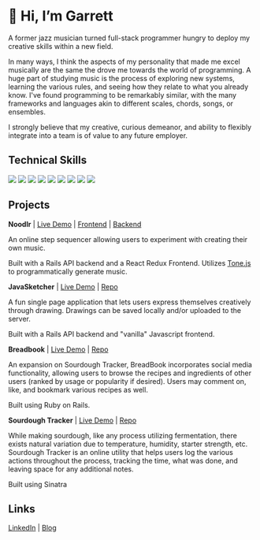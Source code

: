 # 👋 Hi, I’m Garrett
A former jazz musician turned full-stack programmer hungry to deploy my creative skills within a new field.

In many ways, I think the aspects of my personality that made me excel musically are the same the drove me towards the world of programming. A huge part of studying music is the process of exploring new systems, learning the various rules, and seeing how they relate to what you already know. I've found programming to be remarkably similar, with the many frameworks and languages akin to different scales, chords, songs, or ensembles.

I strongly believe that my creative, curious demeanor, and ability to flexibly integrate into a team is of value to any future employer.

## Technical Skills
<span>
  <img src="https://icongr.am/devicon/rails-plain-wordmark.svg?size=60&color=ff0000" />
  <img src="https://icongr.am/devicon/react-original-wordmark.svg?size=60&color=currentColor" />
  <img src="https://icongr.am/devicon/javascript-original.svg?size=60&color=currentColor" />
  <img src="https://icongr.am/devicon/ruby-original-wordmark.svg?size=60&color=ff0000" />
  <img src="https://icongr.am/devicon/postgresql-original-wordmark.svg?size=60&color=ffffff" />
  <img src="https://icongr.am/devicon/heroku-original.svg?size=60&color=currentColor" />
  <img src="https://icongr.am/devicon/bootstrap-plain-wordmark.svg?size=60&color=00ffbf" />
  <img src="https://icongr.am/devicon/html5-original-wordmark.svg?size=60&color=ff5c5c" />
  <img src="https://icongr.am/devicon/git-original.svg?size=60&color=ff5c5c" />
</span>

## Projects
**Noodlr** | [Live Demo](https://practical-pare-d3cda2.netlify.app/) | [Frontend](https://github.com/Garrett-Bodley/noodlr-frontend) | [Backend](https://github.com/Garrett-Bodley/noodlr-backend)

An online step sequencer allowing users to experiment with creating their own music.

Built with a Rails API backend and a React Redux Frontend. Utilizes [Tone.js](https://tonejs.github.io/) to programmatically generate music.

**JavaSketcher** | [Live Demo](https://stoic-ride-9fda3f.netlify.app/) | [Repo](https://github.com/Garrett-Bodley/JavaSketcher)

A fun single page application that lets users express themselves creatively through drawing. Drawings can be saved locally and/or uploaded to the server.

Built with a Rails API backend and "vanilla" Javascript frontend.

**Breadbook** | [Live Demo](https://breadbook.herokuapp.com/) | [Repo](https://github.com/Garrett-Bodley/BreadBook)

An expansion on Sourdough Tracker, BreadBook incorporates social media functionality, allowing users to browse the recipes and ingredients of other users (ranked by usage or popularity if desired). Users may comment on, like, and bookmark various recipes as well.

Built using Ruby on Rails.

**Sourdough Tracker** | [Live Demo](https://sourdough-trackr.herokuapp.com/) | [Repo](https://github.com/Garrett-Bodley/sourdough-tracker)

While making sourdough, like any process utilizing fermentation, there exists natural variation due to temperature, humidity, starter strength, etc. Sourdough Tracker is an online utility that helps users log the various actions throughout the process, tracking the time, what was done, and leaving space for any additional notes.

Built using Sinatra

## Links
[LinkedIn](https://www.linkedin.com/in/garrett-bodley/) | [Blog](https://garrett-bodley.medium.com/)
